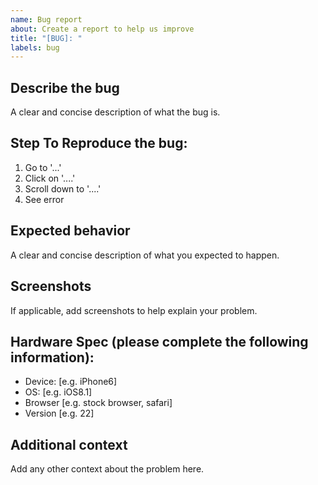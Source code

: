 ```yaml
---
name: Bug report
about: Create a report to help us improve
title: "[BUG]: "
labels: bug
---
```


## Describe the bug

A clear and concise description of what the bug is.

## Step To Reproduce the bug:

1. Go to '...'
2. Click on '....'
3. Scroll down to '....'
4. See error

## Expected behavior

A clear and concise description of what you expected to happen.

## Screenshots

If applicable, add screenshots to help explain your problem.

## Hardware Spec (please complete the following information):

- Device: [e.g. iPhone6]
- OS: [e.g. iOS8.1]
- Browser [e.g. stock browser, safari]
- Version [e.g. 22]

## Additional context

Add any other context about the problem here.
